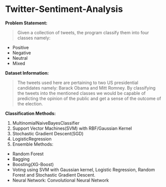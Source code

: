 # Twitter-Sentiment-Analysis
**Problem Statement:** 

>Given a collection of tweets, the program classify them into four classes namely:
- Positive
- Negative
- Neutral
- Mixed

**Dataset Information:**

>The tweets used here are pertaining to two US presidential candidates namely: Barack Obama and Mitt Romney. By classifying the tweets into the mentioned classes we would be capable of predicting the opinion of the public and get a sense of the outcome of the election.

**Classification Methods:**
1. MultinomialNaiveBayesClassifier
2. Support Vector Machines(SVM) with RBF/Gaussian Kernel
3. Stochastic Gradient Descent(SGD)
4. LogisticRegression
5. Ensemble Methods:
- Random Forest
- Bagging
- Boosting(XG-Boost)
- Voting using SVM with Gaussian kernel, Logistic Regression, Random Forest and Stochastic Gradient Descent.
- Neural Network: Convolutional Neural Network
